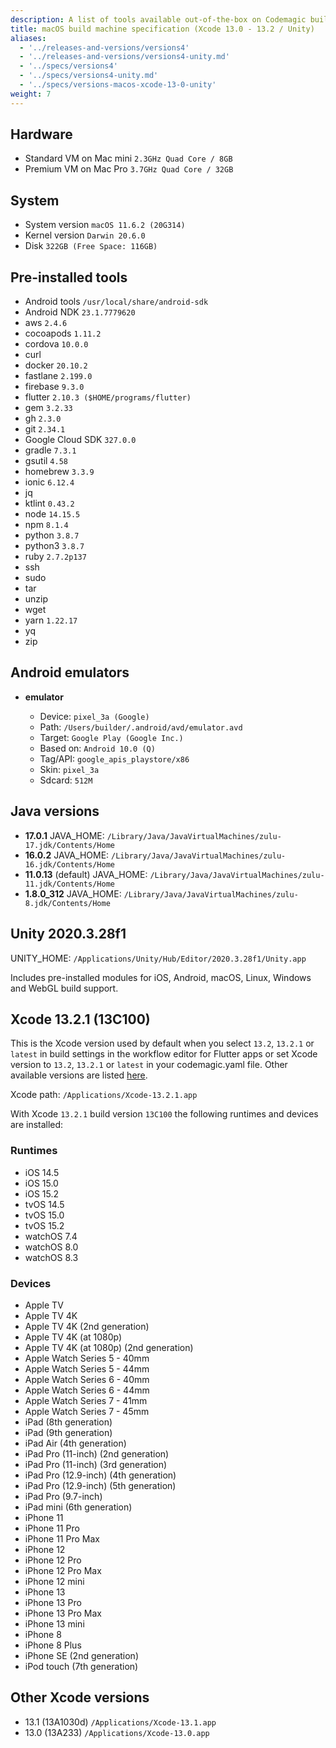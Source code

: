 ```yaml
---
description: A list of tools available out-of-the-box on Codemagic build machines.
title: macOS build machine specification (Xcode 13.0 - 13.2 / Unity)
aliases:
  - '../releases-and-versions/versions4'
  - '../releases-and-versions/versions4-unity.md'
  - '../specs/versions4'
  - '../specs/versions4-unity.md'
  - '../specs/versions-macos-xcode-13-0-unity'
weight: 7
---
```


## Hardware

- Standard VM on Mac mini `2.3GHz Quad Core / 8GB`
- Premium VM on Mac Pro `3.7GHz Quad Core / 32GB`

## System

- System version `macOS 11.6.2 (20G314)`
- Kernel version `Darwin 20.6.0`
- Disk `322GB (Free Space: 116GB)`

## Pre-installed tools

- Android tools `/usr/local/share/android-sdk`
- Android NDK `23.1.7779620`
- aws `2.4.6`
- cocoapods `1.11.2`
- cordova `10.0.0`
- curl
- docker `20.10.2`
- fastlane `2.199.0`
- firebase `9.3.0`
- flutter `2.10.3 ($HOME/programs/flutter)`
- gem `3.2.33`
- gh `2.3.0`
- git `2.34.1`
- Google Cloud SDK `327.0.0`
- gradle `7.3.1`
- gsutil `4.58`
- homebrew `3.3.9`
- ionic `6.12.4`
- jq
- ktlint `0.43.2`
- node `14.15.5`
- npm `8.1.4`
- python `3.8.7`
- python3 `3.8.7`
- ruby `2.7.2p137`
- ssh
- sudo
- tar
- unzip
- wget
- yarn `1.22.17`
- yq
- zip

## Android emulators

- **emulator**

    - Device: `pixel_3a (Google)`
    - Path: `/Users/builder/.android/avd/emulator.avd`
    - Target: `Google Play (Google Inc.)`
    - Based on: `Android 10.0 (Q)`
    - Tag/API: `google_apis_playstore/x86`
    - Skin: `pixel_3a`
    - Sdcard: `512M`

## Java versions

- **17.0.1** JAVA_HOME: `/Library/Java/JavaVirtualMachines/zulu-17.jdk/Contents/Home`
- **16.0.2** JAVA_HOME: `/Library/Java/JavaVirtualMachines/zulu-16.jdk/Contents/Home`
- **11.0.13** (default) JAVA_HOME: `/Library/Java/JavaVirtualMachines/zulu-11.jdk/Contents/Home`
- **1.8.0_312** JAVA_HOME: `/Library/Java/JavaVirtualMachines/zulu-8.jdk/Contents/Home`

## Unity 2020.3.28f1

UNITY_HOME: `/Applications/Unity/Hub/Editor/2020.3.28f1/Unity.app`

Includes pre-installed modules for iOS, Android, macOS, Linux, Windows and WebGL build support.

## Xcode 13.2.1 (13C100)

This is the Xcode version used by default when you select `13.2`, `13.2.1` or `latest` in build settings in the workflow 
editor for Flutter apps or set Xcode version to `13.2`, `13.2.1` or `latest` in your codemagic.yaml file. 
Other available versions are listed [here](#other-xcode-versions).

Xcode path: `/Applications/Xcode-13.2.1.app`

With Xcode `13.2.1` build version `13C100` the following runtimes and devices are installed:

### Runtimes

- iOS 14.5
- iOS 15.0
- iOS 15.2
- tvOS 14.5
- tvOS 15.0
- tvOS 15.2
- watchOS 7.4
- watchOS 8.0
- watchOS 8.3

### Devices

- Apple TV
- Apple TV 4K
- Apple TV 4K (2nd generation)
- Apple TV 4K (at 1080p)
- Apple TV 4K (at 1080p) (2nd generation)
- Apple Watch Series 5 - 40mm
- Apple Watch Series 5 - 44mm
- Apple Watch Series 6 - 40mm
- Apple Watch Series 6 - 44mm
- Apple Watch Series 7 - 41mm
- Apple Watch Series 7 - 45mm
- iPad (8th generation)
- iPad (9th generation)
- iPad Air (4th generation)
- iPad Pro (11-inch) (2nd generation)
- iPad Pro (11-inch) (3rd generation)
- iPad Pro (12.9-inch) (4th generation)
- iPad Pro (12.9-inch) (5th generation)
- iPad Pro (9.7-inch)
- iPad mini (6th generation)
- iPhone 11
- iPhone 11 Pro
- iPhone 11 Pro Max
- iPhone 12
- iPhone 12 Pro
- iPhone 12 Pro Max
- iPhone 12 mini
- iPhone 13
- iPhone 13 Pro
- iPhone 13 Pro Max
- iPhone 13 mini
- iPhone 8
- iPhone 8 Plus
- iPhone SE (2nd generation)
- iPod touch (7th generation)

## Other Xcode versions

- 13.1 (13A1030d) `/Applications/Xcode-13.1.app`
- 13.0 (13A233) `/Applications/Xcode-13.0.app`

